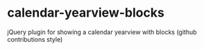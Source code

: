 # calendar-yearview-blocks
jQuery plugin for showing a calendar yearview with blocks (github contributions style)
